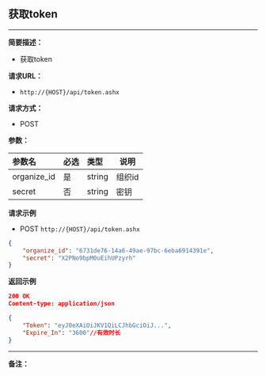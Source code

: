 ## 获取token
--------------------

**简要描述：** 

- 获取token

**请求URL：** 
- `http://{HOST}/api/token.ashx`
  
**请求方式：**
- POST

**参数：** 

|参数名|必选|类型|说明|
|:----    |:---|:----- |-----   |
|organize_id    |是  |string |组织id   |
|secret    |否  |string |密钥   |

**请求示例**

- POST `http://{HOST}/api/token.ashx`

``` json
{
    "organize_id": "6731de76-14a6-49ae-97bc-6eba6914391e",
    "secret": "X2PNo9bpM0uEihUPzyrh"
}
```

**返回示例**

``` json
200 OK
Content-type: application/json

{
    "Token": "eyJ0eXAiOiJKV1QiLCJhbGciOiJ...",
    "Expire_In": "3600"//有效时长
}
```

---

**备注：** 